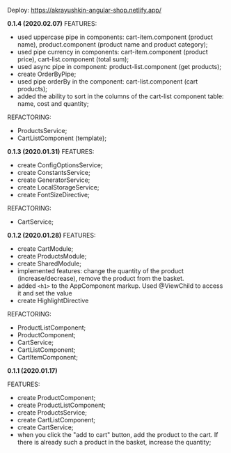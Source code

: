 Deploy: https://akrayushkin-angular-shop.netlify.app/

**0.1.4 (2020.02.07)**
FEATURES:

- used uppercase pipe in components: cart-item.component (product name), product.component (product name and product category);
- used pipe currency in components: cart-item.component (product price), cart-list.component (total sum);
- used async pipe in component: product-list.component (get products);
- create OrderByPipe;
- used pipe orderBy in the component: cart-list.component (cart products);
- added the ability to sort in the columns of the cart-list component table: name, cost and quantity;

REFACTORING:

- ProductsService;
- CartListComponent (template);


**0.1.3 (2020.01.31)**
FEATURES:

- create ConfigOptionsService;
- create ConstantsService;
- create GeneratorService;
- create LocalStorageService;
- create FontSizeDirective;

REFACTORING:

- CartService;

**0.1.2 (2020.01.28)**
FEATURES:

- create CartModule;
- create ProductsModule;
- create SharedModule;
- implemented features: change the quantity of the product (increase/decrease), remove the product from the basket.
- added `<h1>` to the AppComponent markup. Used @ViewChild to access it and set the value
- create HighlightDirective

REFACTORING:

- ProductListComponent;
- ProductComponent;
- CartService;
- CartListComponent;
- СartItemComponent;

**0.1.1 (2020.01.17)**

FEATURES:

- create ProductComponent;
- create ProductListComponent;
- create ProductsService;
- create CartListComponent;
- create CartService;
- when you click the "add to cart" button, add the product to the cart. If there is already such a product in the basket, increase the quantity;
